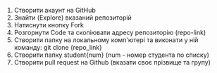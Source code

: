 
1. Створити акаунт на GitHub
2. Знайти (Explore) вказаний репозиторій
3. Натиснути кнопку Fork 
4. Розгорнути Code та скопіювати адресу репозиторію (repo-link)
5. Створити папку на локальному комп'ютері та виконати у ній команду: git clone {repo_link}
6. Створити папку student{num} (num - номер студента по списку) 
7. Створити pull request на Github (вказати своє прізвище та групу)
